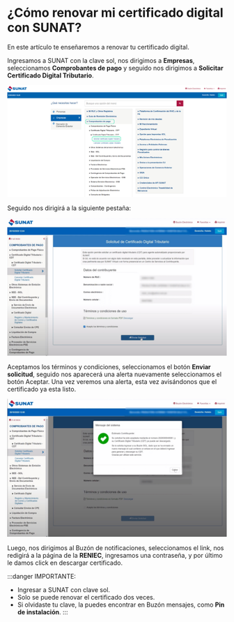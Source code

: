 # ¿Cómo renovar mi certificado digital con SUNAT?

En este artículo te enseñaremos a renovar tu certificado digital.

Ingresamos a SUNAT con la clave sol, nos dirigimos a **Empresas**, seleccionamos **Comprobantes de pago** y seguido nos dirigimos a **Solicitar Certificado Digital Tributario**.

![Alt text](img/certificadosunat.jpg)

Seguido nos dirigirá a la siguiente pestaña:

![Alt text](img/certificadosunat2.jpg)

Aceptamos los términos y condiciones, seleccionamos el botón **Enviar solicitud**, seguido nos aparecerá una alerta nuevamente seleccionamos el botón Aceptar. Una vez veremos una alerta, esta vez avisándonos que el certificado ya esta listo.

![Alt text](img/certificadosunat3.jpg)

Luego, nos dirigimos al Buzón de notificaciones, seleccionamos el link, nos redigirá a la página de la **RENIEC**, ingresamos una contraseña, y por último le damos click en descargar certificado.

:::danger IMPORTANTE:

* Ingresar a SUNAT con clave sol.
* Solo se puede renovar el certificado dos veces.
* Si olvidaste tu clave, la puedes encontrar en Buzón mensajes, como **Pin de instalación**.
:::
